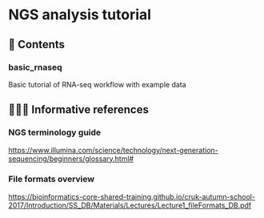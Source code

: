 # NGS analysis tutorial

## 📁 Contents

### basic_rnaseq
Basic tutorial of RNA-seq workflow with example data

## 👩🏻‍💻 Informative references

### NGS terminology guide
https://www.illumina.com/science/technology/next-generation-sequencing/beginners/glossary.html#

### File formats overview
https://bioinformatics-core-shared-training.github.io/cruk-autumn-school-2017/Introduction/SS_DB/Materials/Lectures/Lecture1_fileFormats_DB.pdf
